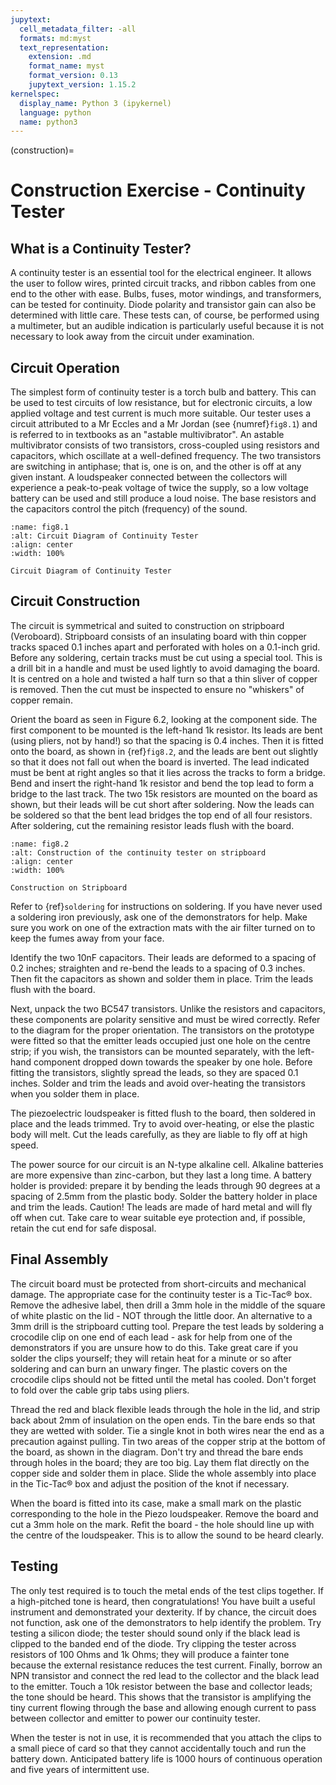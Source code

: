 ```yaml
---
jupytext:
  cell_metadata_filter: -all
  formats: md:myst
  text_representation:
    extension: .md
    format_name: myst
    format_version: 0.13
    jupytext_version: 1.15.2
kernelspec:
  display_name: Python 3 (ipykernel)
  language: python
  name: python3
---
```


(construction)=
# Construction Exercise - Continuity Tester

## What is a Continuity Tester?
A continuity tester is an essential tool for the electrical engineer. It allows the user to follow wires, printed circuit tracks, and ribbon cables from one end to the other with ease. Bulbs, fuses, motor windings, and transformers, can be tested for continuity. Diode polarity and transistor gain can also be determined with little care. These tests can, of course, be performed using a multimeter, but an audible indication is particularly useful because it is not necessary to look away from the circuit under examination.

## Circuit Operation
The simplest form of continuity tester is a torch bulb and battery. This can be used to test circuits of low resistance, but for electronic circuits, a low applied voltage and test current is much more suitable. Our tester uses a circuit attributed to a Mr Eccles and a Mr Jordan (see {numref}`fig8.1`) and is referred to in textbooks as an "astable multivibrator". An astable multivibrator consists of two transistors, cross-coupled using resistors and capacitors, which oscillate at a well-defined frequency. The two transistors are switching in antiphase; that is, one is on, and the other is off at any given instant. A loudspeaker connected between the collectors will experience a peak-to-peak voltage of twice the supply, so a low voltage battery can be used and still produce a loud noise. The base resistors and the capacitors control the pitch (frequency) of the sound.

```{figure} pictures/fig61.png
:name: fig8.1
:alt: Circuit Diagram of Continuity Tester
:align: center
:width: 100%

Circuit Diagram of Continuity Tester
```

## Circuit Construction
The circuit is symmetrical and suited to construction on stripboard (Veroboard). Stripboard consists of an insulating board with thin copper tracks spaced 0.1 inches apart and perforated with holes on a 0.1-inch grid. Before any soldering, certain tracks must be cut using a special tool. This is a drill bit in a handle and must be used lightly to avoid damaging the board. It is centred on a hole and twisted a half turn so that a thin sliver of copper is removed. Then the cut must be inspected to ensure no "whiskers" of copper remain.

Orient the board as seen in Figure 6.2, looking at the component side. The first component to be mounted is the left-hand 1k resistor. Its leads are bent (using pliers, not by hand!) so that the spacing is 0.4 inches. Then it is fitted onto the board, as shown in {ref}`fig8.2`, and the leads are bent out slightly so that it does not fall out when the board is inverted. The lead indicated must be bent at right angles so that it lies across the tracks to form a bridge. Bend and insert the right-hand 1k resistor and bend the top lead to form a bridge to the last track. The two 15k resistors are mounted on the board as shown, but their leads will be cut short after soldering. Now the leads can be soldered so that the bent lead bridges the top end of all four resistors. After soldering, cut the remaining resistor leads flush with the board.



```{figure} pictures/assembly.png
:name: fig8.2
:alt: Construction of the continuity tester on stripboard
:align: center
:width: 100%

Construction on Stripboard
```

Refer to {ref}`soldering` for instructions on soldering. If you have never used a soldering iron previously, ask one of the demonstrators for help. Make sure you work on one of the extraction mats with the air filter turned on to keep the fumes away from your face.

Identify the two 10nF capacitors. Their leads are deformed to a spacing of 0.2 inches; straighten and re-bend the leads to a spacing of 0.3 inches. Then fit the capacitors as shown and solder them in place. Trim the leads flush with the board.

Next, unpack the two BC547 transistors. Unlike the resistors and capacitors, these components are polarity sensitive and must be wired correctly. Refer to the diagram for the proper orientation. The transistors on the prototype were fitted so that the emitter leads occupied just one hole on the centre strip; if you wish, the transistors can be mounted separately, with the left-hand component dropped down towards the speaker by one hole. Before fitting the transistors, slightly spread the leads, so they are spaced 0.1 inches. Solder and trim the leads and avoid over-heating the transistors when you solder them in place.

The piezoelectric loudspeaker is fitted flush to the board, then soldered in place and the leads trimmed. Try to avoid over-heating, or else the plastic body will melt. Cut the leads carefully, as they are liable to fly off at high speed.

The power source for our circuit is an N-type alkaline cell. Alkaline batteries are more expensive than zinc-carbon, but they last a long time. A battery holder is provided: prepare it by bending the leads through 90 degrees at a spacing of 2.5mm from the plastic body. Solder the battery holder in place and trim the leads. Caution! The leads are made of hard metal and will fly off when cut. Take care to wear suitable eye protection and, if possible, retain the cut end for safe disposal.

## Final Assembly
The circuit board must be protected from short-circuits and mechanical damage. The appropriate case for the continuity tester is a Tic-Tac® box. Remove the adhesive label, then drill a 3mm hole in the middle of the square of white plastic on the lid - NOT through the little door. An alternative to a 3mm drill is the stripboard cutting tool. Prepare the test leads by soldering a crocodile clip on one end of each lead - ask for help from one of the demonstrators if you are unsure how to do this. Take great care if you solder the clips yourself; they will retain heat for a minute or so after soldering and can burn an unwary finger. The plastic covers on the crocodile clips should not be fitted until the metal has cooled. Don't forget to fold over the cable grip tabs using pliers.

Thread the red and black flexible leads through the hole in the lid, and strip back about 2mm of insulation on the open ends. Tin the bare ends so that they are wetted with solder. Tie a single knot in both wires near the end as a precaution against pulling. Tin two areas of the copper strip at the bottom of the board, as shown in the diagram. Don't try and thread the bare ends through holes in the board; they are too big. Lay them flat directly on the copper side and solder them in place. Slide the whole assembly into place in the Tic-Tac® box and adjust the position of the knot if necessary.

When the board is fitted into its case, make a small mark on the plastic corresponding to the hole in the Piezo loudspeaker. Remove the board and cut a 3mm hole on the mark. Refit the board - the hole should line up with the centre of the loudspeaker. This is to allow the sound to be heard clearly.

## Testing
The only test required is to touch the metal ends of the test clips together. If a high-pitched tone is heard, then congratulations! You have built a useful instrument and demonstrated your dexterity. If by chance, the circuit does not function, ask one of the demonstrators to help identify the problem. Try testing a silicon diode; the tester should sound only if the black lead is clipped to the banded end of the diode. Try clipping the tester across resistors of 100 Ohms and 1k Ohms; they will produce a fainter tone because the external resistance reduces the test current. Finally, borrow an NPN transistor and connect the red lead to the collector and the black lead to the emitter. Touch a 10k resistor between the base and collector leads; the tone should be heard. This shows that the transistor is amplifying the tiny current flowing through the base and allowing enough current to pass between collector and emitter to power our continuity tester.

When the tester is not in use, it is recommended that you attach the clips to a small piece of card so that they cannot accidentally touch and run the battery down. Anticipated battery life is 1000 hours of continuous operation and five years of intermittent use.

```{code-cell} ipython3

```
